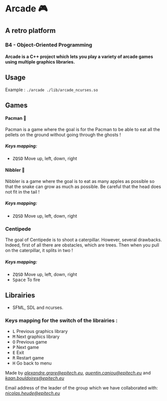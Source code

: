 # Arcade :video_game:

## A retro platform

### B4 - Object-Oriented Programming

#### Arcade is a C++ project which lets you play a variety of arcade games using multiple graphics libraries.

## Usage

Example : ```./arcade ./lib/arcade_ncurses.so```

## Games

#### Pacman 👻

Pacman is a game where the goal is for the Pacman to be able to eat all the pellets on the ground without going through the ghosts !

##### Keys mapping:

*   <kbd>Z</kbd><kbd>Q</kbd><kbd>S</kbd><kbd>D</kbd>  Move up, left, down, right

#### Nibbler 🐍

Nibbler is a game where the goal is to eat as many apples as possible so that the snake can grow as much as possible. Be careful that the head does not fit in the tail !

##### Keys mapping:

*   <kbd>Z</kbd><kbd>Q</kbd><kbd>S</kbd><kbd>D</kbd>  Move up, left, down, right

### Centipede

The goal of Centipede is to shoot a caterpillar. However, several drawbacks. Indeed, first of all there are obstacles, which are trees. Then when you pull on the caterpillar, it splits in two !

##### Keys mapping:

*   <kbd>Z</kbd><kbd>Q</kbd><kbd>S</kbd><kbd>D</kbd>  Move up, left, down, right
*   <kbd>Space</kbd> To fire

## Librairies

*   SFML, SDL and ncurses.

### Keys mapping for the switch of the librairies :
*   <kbd>L</kbd>  Previous graphics library
*   <kbd>M</kbd>  Next graphics library
*   <kbd>O</kbd>  Previous game
*   <kbd>P</kbd>  Next game
*   <kbd>E</kbd>  Exit
*   <kbd>R</kbd>  Restart game
*   <kbd>H</kbd>  Go back to menu

Made by *alexandre.grare@epitech.eu*, *quentin.caniou@epitech.eu* and *kaan.bouldoires@epitech.eu*

Email address of the leader of the group which we have collaborated with: *nicolas.heude@epitech.eu*
